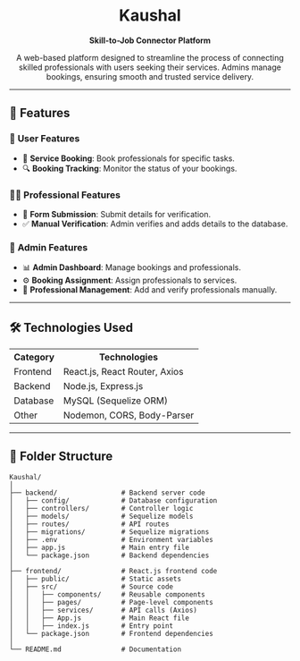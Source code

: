 <h1 align="center">Kaushal</h1>
<p align="center">
<strong>Skill-to-Job Connector Platform</strong>
</p>

<p align="center">
A web-based platform designed to streamline the process of connecting skilled professionals with users seeking their services. Admins manage bookings, ensuring smooth and trusted service delivery.
</p>

---

## 🚀 **Features**

### 🎯 **User Features**
- 📅 **Service Booking**: Book professionals for specific tasks.
- 🔍 **Booking Tracking**: Monitor the status of your bookings.

### 👨‍🔧 **Professional Features**
- 📝 **Form Submission**: Submit details for verification.
- ✅ **Manual Verification**: Admin verifies and adds details to the database.

### 🔐 **Admin Features**
- 📊 **Admin Dashboard**: Manage bookings and professionals.
- ⚙️ **Booking Assignment**: Assign professionals to services.
- 🧾 **Professional Management**: Add and verify professionals manually.

---

## 🛠️ **Technologies Used**

<table>
  <tr>
    <th>Category</th>
    <th>Technologies</th>
  </tr>
  <tr>
    <td>Frontend</td>
    <td>React.js, React Router, Axios</td>
  </tr>
  <tr>
    <td>Backend</td>
    <td>Node.js, Express.js</td>
  </tr>
  <tr>
    <td>Database</td>
    <td>MySQL (Sequelize ORM)</td>
  </tr>
  <tr>
    <td>Other</td>
    <td>Nodemon, CORS, Body-Parser</td>
  </tr>
</table>

---

## 📂 **Folder Structure**

```plaintext
Kaushal/
│
├── backend/                # Backend server code
│   ├── config/             # Database configuration
│   ├── controllers/        # Controller logic
│   ├── models/             # Sequelize models
│   ├── routes/             # API routes
│   ├── migrations/         # Sequelize migrations
│   ├── .env                # Environment variables
│   ├── app.js              # Main entry file
│   └── package.json        # Backend dependencies
│
├── frontend/               # React.js frontend code
│   ├── public/             # Static assets
│   ├── src/                # Source code
│   │   ├── components/     # Reusable components
│   │   ├── pages/          # Page-level components
│   │   ├── services/       # API calls (Axios)
│   │   ├── App.js          # Main React file
│   │   ├── index.js        # Entry point
│   └── package.json        # Frontend dependencies
│
└── README.md               # Documentation
